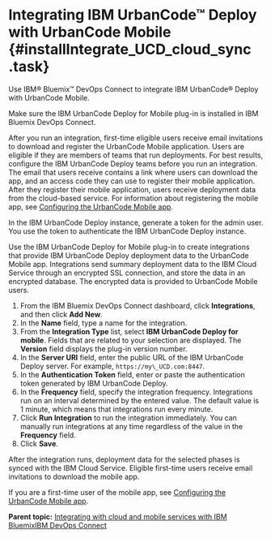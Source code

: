 # Integrating IBM UrbanCode™ Deploy with UrbanCode Mobile {#installIntegrate_UCD_cloud_sync .task}

Use IBM® Bluemix™ DevOps Connect to integrate IBM UrbanCode® Deploy with UrbanCode Mobile.

Make sure the IBM UrbanCode Deploy for Mobile plug-in is installed in IBM Bluemix DevOps Connect.

After you run an integration, first-time eligible users receive email invitations to download and register the UrbanCode Mobile application. Users are eligible if they are members of teams that run deployments. For best results, configure the IBM UrbanCode Deploy teams before you run an integration. The email that users receive contains a link where users can download the app, and an access code they can use to register their mobile application. After they register their mobile application, users receive deployment data from the cloud-based service. For information about registering the mobile app, see [Configuring the UrbanCode Mobile app](installIntegrate_UCR_mobile.md#).

In the IBM UrbanCode Deploy instance, generate a token for the admin user. You use the token to authenticate the IBM UrbanCode Deploy instance.

Use the IBM UrbanCode Deploy for Mobile plug-in to create integrations that provide IBM UrbanCode Deploy deployment data to the UrbanCode Mobile app. Integrations send summary deployment data to the IBM Cloud Service through an encrypted SSL connection, and store the data in an encrypted database. The encrypted data is provided to UrbanCode Mobile users.

1.   From the IBM Bluemix DevOps Connect dashboard, click **Integrations**, and then click **Add New**. 
2.  In the **Name** field, type a name for the integration.
3.   From the **Integration Type** list, select **IBM UrbanCode Deploy for mobile**. Fields that are related to your selection are displayed. The **Version** field displays the plug-in version number.
4.   In the **Server URI** field, enter the public URL of the IBM UrbanCode Deploy server. For example, `https://my\_UCD.com:8447`.
5.   In the **Authentication Token** field, enter or paste the authentication token generated by IBM UrbanCode Deploy. 
6.   In the **Frequency** field, specify the integration frequency. Integrations run on an interval determined by the entered value. The default value is 1 minute, which means that integrations run every minute.
7.   Click **Run Integration** to run the integration immediately. You can manually run integrations at any time regardless of the value in the **Frequency** field.
8.   Click **Save**. 

After the integration runs, deployment data for the selected phases is synced with the IBM Cloud Service. Eligible first-time users receive email invitations to download the mobile app.

If you are a first-time user of the mobile app, see [Configuring the UrbanCode Mobile app](installIntegrate_UCR_mobile.md#).

**Parent topic:** [Integrating with cloud and mobile services with IBM BluemixIBM DevOps Connect](../topics/installIntegrate_UCR_cloud_cp.md)

